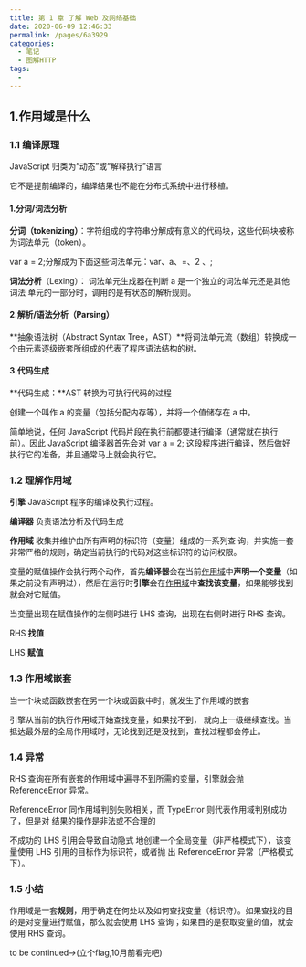```yaml
---
title: 第 1 章 了解 Web 及网络基础
date: 2020-06-09 12:46:33
permalink: /pages/6a3929
categories: 
  - 笔记
  - 图解HTTP
tags: 
  - 
---
```


## 1.作用域是什么

### 1.1 编译原理

JavaScript 归类为“动态”或“解释执行”语言

它不是提前编译的，编译结果也不能在分布式系统中进行移植。

#### 1.分词/词法分析

**分词（tokenizing）**：字符组成的字符串分解成有意义的代码块，这些代码块被称为词法单元（token）。

var a = 2;分解成为下面这些词法单元：var、a、=、2 、;

**词法分析**（Lexing）： 词法单元生成器在判断 a 是一个独立的词法单元还是其他词法 单元的一部分时，调用的是有状态的解析规则。

#### 2.解析/语法分析（Parsing）

**抽象语法树（Abstract Syntax Tree，AST）**将词法单元流（数组）转换成一个由元素逐级嵌套所组成的代表了程序语法结构的树。

#### 3.代码生成

**代码生成：**AST 转换为可执行代码的过程

创建一个叫作 a 的变量（包括分配内存等），并将一个值储存在 a 中。

简单地说，任何 JavaScript 代码片段在执行前都要进行编译（通常就在执行前）。因此 JavaScript 编译器首先会对 var a = 2; 这段程序进行编译，然后做好执行它的准备，并且通常马上就会执行它。 

### 1.2 理解作用域 

**引擎**  JavaScript 程序的编译及执行过程。

**编译器** 负责语法分析及代码生成

**作用域** 收集并维护由所有声明的标识符（变量）组成的一系列查 询，并实施一套非常严格的规则，确定当前执行的代码对这些标识符的访问权限。



变量的赋值操作会执行两个动作，首先**编译器**会在当前<u>作用域</u>中**声明一个变量**（如 果之前没有声明过），然后在运行时**引擎**会在<u>作用域</u>中**查找该变量**，如果能够找到就会对它赋值。

当变量出现在赋值操作的左侧时进行 LHS 查询，出现在右侧时进行 RHS 查询。

RHS **找值** 

LHS **赋值**

### 1.3 作用域嵌套 

当一个块或函数嵌套在另一个块或函数中时，就发生了作用域的嵌套

引擎从当前的执行作用域开始查找变量，如果找不到， 就向上一级继续查找。当抵达最外层的全局作用域时，无论找到还是没找到，查找过程都会停止。 

### 1.4 异常

RHS 查询在所有嵌套的作用域中遍寻不到所需的变量，引擎就会抛ReferenceError 异常。

ReferenceError 同作用域判别失败相关，而 TypeError 则代表作用域判别成功了，但是对 结果的操作是非法或不合理的

不成功的 LHS 引用会导致自动隐式 地创建一个全局变量（非严格模式下），该变量使用 LHS 引用的目标作为标识符，或者抛 出 ReferenceError 异常（严格模式下）。 

### 1.5 小结

作用域是一套**规则**，用于确定在何处以及如何查找变量（标识符）。如果查找的目的是对变量进行赋值，那么就会使用 LHS 查询；如果目的是获取变量的值，就会使用 RHS 查询。



to be continued->(立个flag,10月前看完吧)